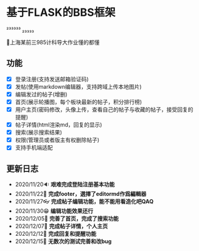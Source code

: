 # 基于FLASK的BBS框架
²³³³³³   ₂₃₃₃₃ 

🎃上海某前三985计科导大作业懂的都懂

## 功能
- [x] 登录注册(支持发送邮箱验证码)
- [x] 发帖(使用markdown编辑器，支持跨域上传本地图片)
- [x] 编辑发过的帖子(增删)
- [x] 首页(展示轮播图，每个板块最新的帖子，积分排行榜)
- [x] 用户主页(密码修改，头像上传，查看自己的帖子与收藏的帖子，接受回复的提醒)
- [x] 帖子详情(html渲染md，回复的显示)
- [x] 搜索(展示搜索结果)
- [x] 权限(管理员或者版主有权删除帖子)
- [x] 支持手机端适配

## 更新日志

+ 2020/11/20🔉 **艰难完成登陆注册基本功能**
+ 2020/11/22🧨 **完成footer，選擇了editormd作爲編輯器**
+ 2020/11/27👓 **完成帖子编辑功能，能不能用看造化吧QAQ**
+ 2020/11/30😁 **编辑功能效果还行**
+ 2020/12/05🚕 **完善了首页，完成了搜索功能**
+ 2020/12/07🧒 **完成帖子详情，个人主页**
+ 2020/12/12🍖 **完成回复和提醒功能**
+ 2020/12/15🍳 **无数次的测试完善和改bug**